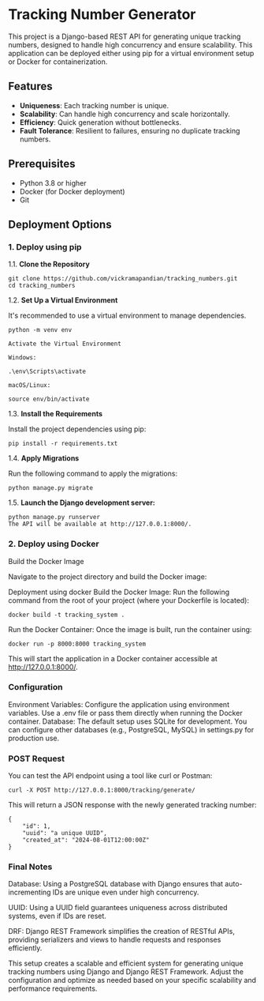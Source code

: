 # Tracking Number Generator

This project is a Django-based REST API for generating unique tracking numbers, designed to handle high concurrency and ensure scalability. This application can be deployed either using pip for a virtual environment setup or Docker for containerization.

## Features

- **Uniqueness**: Each tracking number is unique.
- **Scalability**: Can handle high concurrency and scale horizontally.
- **Efficiency**: Quick generation without bottlenecks.
- **Fault Tolerance**: Resilient to failures, ensuring no duplicate tracking numbers.

## Prerequisites

- Python 3.8 or higher
- Docker (for Docker deployment)
- Git

## Deployment Options

### 1. Deploy using pip

1.1. **Clone the Repository**

   ```
   git clone https://github.com/vickramapandian/tracking_numbers.git
   cd tracking_numbers
   ```

1.2. **Set Up a Virtual Environment**

It's recommended to use a virtual environment to manage dependencies.

    python -m venv env

    Activate the Virtual Environment

    Windows:

    .\env\Scripts\activate

    macOS/Linux:

    source env/bin/activate

1.3. **Install the Requirements**

Install the project dependencies using pip:

    pip install -r requirements.txt

1.4. **Apply Migrations**

Run the following command to apply the migrations:

    python manage.py migrate


1.5. **Launch the Django development server:**

    python manage.py runserver
    The API will be available at http://127.0.0.1:8000/.

### 2. Deploy using Docker
Build the Docker Image

Navigate to the project directory and build the Docker image:

Deployment using docker
Build the Docker Image: Run the following command from the root of your project (where your Dockerfile is located):

    docker build -t tracking_system .

Run the Docker Container: Once the image is built, run the container using:

    docker run -p 8000:8000 tracking_system

This will start the application in a Docker container accessible at http://127.0.0.1:8000/.

### Configuration
Environment Variables: Configure the application using environment variables. Use a .env file or pass them directly when running the Docker container.
Database: The default setup uses SQLite for development. You can configure other databases (e.g., PostgreSQL, MySQL) in settings.py for production use.

### POST Request

You can test the API endpoint using a tool like curl or Postman:

    curl -X POST http://127.0.0.1:8000/tracking/generate/

This will return a JSON response with the newly generated tracking number:

    {
        "id": 1,
        "uuid": "a unique UUID",
        "created_at": "2024-08-01T12:00:00Z"
    }

### Final Notes

Database: Using a PostgreSQL database with Django ensures that auto-incrementing IDs are unique even under high concurrency.

UUID: Using a UUID field guarantees uniqueness across distributed systems, even if IDs are reset.

DRF: Django REST Framework simplifies the creation of RESTful APIs, providing serializers and views to handle requests and responses efficiently.

This setup creates a scalable and efficient system for generating unique tracking numbers using Django and Django REST Framework. Adjust the configuration and optimize as needed based on your specific scalability and performance requirements.